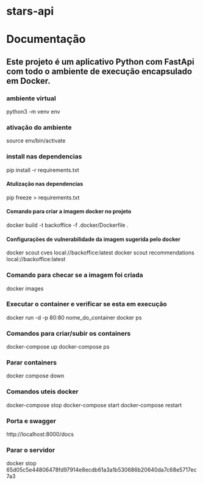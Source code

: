 # stars-api

# Documentação
## Este projeto é um aplicativo Python com FastApi com todo o ambiente de execução encapsulado em Docker.

### ambiente virtual
  python3 -m venv env

### ativação do ambiente
  source env/bin/activate

### install nas dependencias
  pip install -r requirements.txt

#### Atulização nas dependencias
  pip freeze > requirements.txt

#### Comando para criar a imagem docker no projeto
  docker build -t backoffice -f .docker/Dockerfile .

#### Configurações de vulnerabilidade da imagem sugerida pelo docker
  docker scout cves local://backoffice:latest
  docker scout recommendations local://backoffice:latest

### Comando para checar se a imagem foi criada
  docker images

### Executar o container e verificar se esta em execução
  docker run -d -p 80:80 nome_do_container
  docker ps

### Comandos para criar/subir os containers
docker-compose up
docker-compose ps

### Parar containers
docker compose down

### Comandos uteis docker
docker-compose stop
docker-compose start
docker-compose restart

### Porta e swagger
http://localhost:8000/docs

### Parar o servidor
  docker stop <seu id> 65d05c5e44806478fd97914e8ecdb61a3a1b530686b20640da7c68e5717ec7a3

